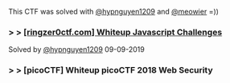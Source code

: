 
This CTF was solved with [@hypnguyen1209](https://github.com/hypnguyen1209) and [@meowier](https://github.com/meowier) =))

### > > [[ringzer0ctf.com] Whiteup Javascript Challenges](ringzer0ctf-com-whiteup-js-challenges2019)
 Solved by [@hypnguyen1209](https://github.com/hypnguyen1209) 09-09-2019

### > > [picoCTF] Whiteup picoCTF 2018 Web Security

